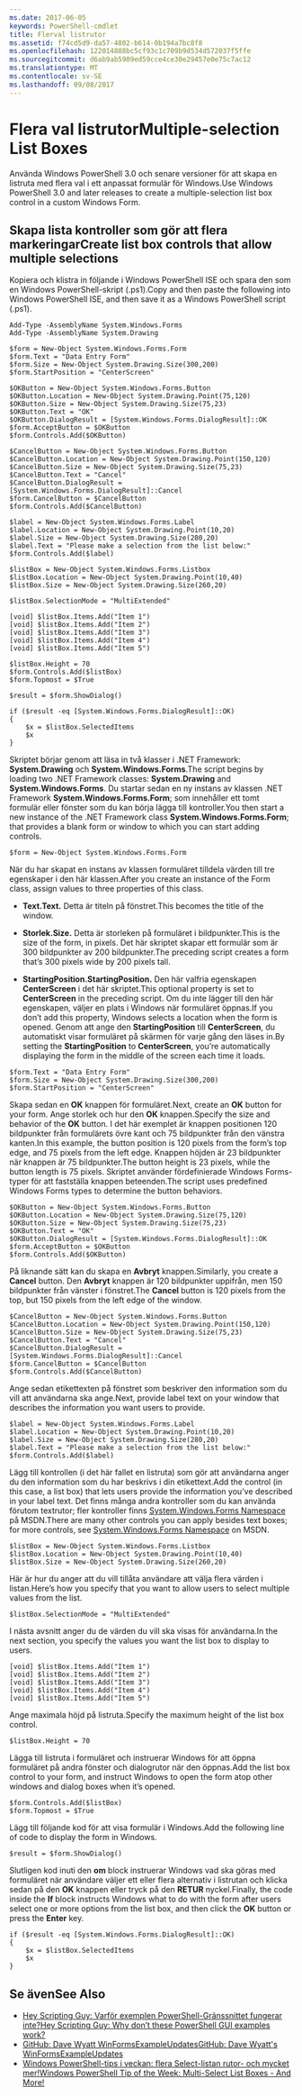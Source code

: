 ```yaml
---
ms.date: 2017-06-05
keywords: PowerShell-cmdlet
title: Flerval listrutor
ms.assetid: f74cd5d9-da57-4802-b614-0b194a7bc8f8
ms.openlocfilehash: 122014888bc5cf93c1c709b9d534d572037f5ffe
ms.sourcegitcommit: d6ab9ab5909ed59cce4ce30e29457e0e75c7ac12
ms.translationtype: MT
ms.contentlocale: sv-SE
ms.lasthandoff: 09/08/2017
---
```

# <a name="multiple-selection-list-boxes"></a><span data-ttu-id="41570-103">Flera val listrutor</span><span class="sxs-lookup"><span data-stu-id="41570-103">Multiple-selection List Boxes</span></span>
<span data-ttu-id="41570-104">Använda Windows PowerShell 3.0 och senare versioner för att skapa en listruta med flera val i ett anpassat formulär för Windows.</span><span class="sxs-lookup"><span data-stu-id="41570-104">Use Windows PowerShell 3.0 and later releases to create a multiple-selection list box control in a custom Windows Form.</span></span>

## <a name="create-list-box-controls-that-allow-multiple-selections"></a><span data-ttu-id="41570-105">Skapa lista kontroller som gör att flera markeringar</span><span class="sxs-lookup"><span data-stu-id="41570-105">Create list box controls that allow multiple selections</span></span>
<span data-ttu-id="41570-106">Kopiera och klistra in följande i Windows PowerShell ISE och spara den som en Windows PowerShell-skript (.ps1).</span><span class="sxs-lookup"><span data-stu-id="41570-106">Copy and then paste the following into Windows PowerShell ISE, and then save it as a Windows PowerShell script (.ps1).</span></span>

```
Add-Type -AssemblyName System.Windows.Forms
Add-Type -AssemblyName System.Drawing

$form = New-Object System.Windows.Forms.Form 
$form.Text = "Data Entry Form"
$form.Size = New-Object System.Drawing.Size(300,200) 
$form.StartPosition = "CenterScreen"

$OKButton = New-Object System.Windows.Forms.Button
$OKButton.Location = New-Object System.Drawing.Point(75,120)
$OKButton.Size = New-Object System.Drawing.Size(75,23)
$OKButton.Text = "OK"
$OKButton.DialogResult = [System.Windows.Forms.DialogResult]::OK
$form.AcceptButton = $OKButton
$form.Controls.Add($OKButton)

$CancelButton = New-Object System.Windows.Forms.Button
$CancelButton.Location = New-Object System.Drawing.Point(150,120)
$CancelButton.Size = New-Object System.Drawing.Size(75,23)
$CancelButton.Text = "Cancel"
$CancelButton.DialogResult = [System.Windows.Forms.DialogResult]::Cancel
$form.CancelButton = $CancelButton
$form.Controls.Add($CancelButton)

$label = New-Object System.Windows.Forms.Label
$label.Location = New-Object System.Drawing.Point(10,20) 
$label.Size = New-Object System.Drawing.Size(280,20) 
$label.Text = "Please make a selection from the list below:"
$form.Controls.Add($label) 

$listBox = New-Object System.Windows.Forms.Listbox 
$listBox.Location = New-Object System.Drawing.Point(10,40) 
$listBox.Size = New-Object System.Drawing.Size(260,20) 

$listBox.SelectionMode = "MultiExtended"

[void] $listBox.Items.Add("Item 1")
[void] $listBox.Items.Add("Item 2")
[void] $listBox.Items.Add("Item 3")
[void] $listBox.Items.Add("Item 4")
[void] $listBox.Items.Add("Item 5")

$listBox.Height = 70
$form.Controls.Add($listBox) 
$form.Topmost = $True

$result = $form.ShowDialog()

if ($result -eq [System.Windows.Forms.DialogResult]::OK)
{
    $x = $listBox.SelectedItems
    $x
}
```

<span data-ttu-id="41570-107">Skriptet börjar genom att läsa in två klasser i .NET Framework: **System.Drawing** och **System.Windows.Forms**.</span><span class="sxs-lookup"><span data-stu-id="41570-107">The script begins by loading two .NET Framework classes: **System.Drawing** and **System.Windows.Forms**.</span></span> <span data-ttu-id="41570-108">Du startar sedan en ny instans av klassen .NET Framework **System.Windows.Forms.Form**; som innehåller ett tomt formulär eller fönster som du kan börja lägga till kontroller.</span><span class="sxs-lookup"><span data-stu-id="41570-108">You then start a new instance of the .NET Framework class **System.Windows.Forms.Form**; that provides a blank form or window to which you can start adding controls.</span></span>

```
$form = New-Object System.Windows.Forms.Form
```

<span data-ttu-id="41570-109">När du har skapat en instans av klassen formuläret tilldela värden till tre egenskaper i den här klassen.</span><span class="sxs-lookup"><span data-stu-id="41570-109">After you create an instance of the Form class, assign values to three properties of this class.</span></span>

- <span data-ttu-id="41570-110">**Text.**</span><span class="sxs-lookup"><span data-stu-id="41570-110">**Text.**</span></span> <span data-ttu-id="41570-111">Detta är titeln på fönstret.</span><span class="sxs-lookup"><span data-stu-id="41570-111">This becomes the title of the window.</span></span>

- <span data-ttu-id="41570-112">**Storlek.**</span><span class="sxs-lookup"><span data-stu-id="41570-112">**Size.**</span></span> <span data-ttu-id="41570-113">Detta är storleken på formuläret i bildpunkter.</span><span class="sxs-lookup"><span data-stu-id="41570-113">This is the size of the form, in pixels.</span></span> <span data-ttu-id="41570-114">Det här skriptet skapar ett formulär som är 300 bildpunkter av 200 bildpunkter.</span><span class="sxs-lookup"><span data-stu-id="41570-114">The preceding script creates a form that’s 300 pixels wide by 200 pixels tall.</span></span>

- <span data-ttu-id="41570-115">**StartingPosition.**</span><span class="sxs-lookup"><span data-stu-id="41570-115">**StartingPosition.**</span></span> <span data-ttu-id="41570-116">Den här valfria egenskapen **CenterScreen** i det här skriptet.</span><span class="sxs-lookup"><span data-stu-id="41570-116">This optional property is set to **CenterScreen** in the preceding script.</span></span> <span data-ttu-id="41570-117">Om du inte lägger till den här egenskapen, väljer en plats i Windows när formuläret öppnas.</span><span class="sxs-lookup"><span data-stu-id="41570-117">If you don’t add this property, Windows selects a location when the form is opened.</span></span> <span data-ttu-id="41570-118">Genom att ange den **StartingPosition** till **CenterScreen**, du automatiskt visar formuläret på skärmen för varje gång den läses in.</span><span class="sxs-lookup"><span data-stu-id="41570-118">By setting the **StartingPosition** to **CenterScreen**, you’re automatically displaying the form in the middle of the screen each time it loads.</span></span>

```
$form.Text = "Data Entry Form"
$form.Size = New-Object System.Drawing.Size(300,200) 
$form.StartPosition = "CenterScreen"
```

<span data-ttu-id="41570-119">Skapa sedan en **OK** knappen för formuläret.</span><span class="sxs-lookup"><span data-stu-id="41570-119">Next, create an **OK** button for your form.</span></span> <span data-ttu-id="41570-120">Ange storlek och hur den **OK** knappen.</span><span class="sxs-lookup"><span data-stu-id="41570-120">Specify the size and behavior of the **OK** button.</span></span> <span data-ttu-id="41570-121">I det här exemplet är knappen positionen 120 bildpunkter från formulärets övre kant och 75 bildpunkter från den vänstra kanten.</span><span class="sxs-lookup"><span data-stu-id="41570-121">In this example, the button position is 120 pixels from the form’s top edge, and 75 pixels from the left edge.</span></span> <span data-ttu-id="41570-122">Knappen höjden är 23 bildpunkter när knappen är 75 bildpunkter.</span><span class="sxs-lookup"><span data-stu-id="41570-122">The button height is 23 pixels, while the button length is 75 pixels.</span></span> <span data-ttu-id="41570-123">Skriptet använder fördefinierade Windows Forms-typer för att fastställa knappen beteenden.</span><span class="sxs-lookup"><span data-stu-id="41570-123">The script uses predefined Windows Forms types to determine the button behaviors.</span></span>

```
$OKButton = New-Object System.Windows.Forms.Button
$OKButton.Location = New-Object System.Drawing.Size(75,120)
$OKButton.Size = New-Object System.Drawing.Size(75,23)
$OKButton.Text = "OK"
$OKButton.DialogResult = [System.Windows.Forms.DialogResult]::OK
$form.AcceptButton = $OKButton
$form.Controls.Add($OKButton)
```

<span data-ttu-id="41570-124">På liknande sätt kan du skapa en **Avbryt** knappen.</span><span class="sxs-lookup"><span data-stu-id="41570-124">Similarly, you create a **Cancel** button.</span></span> <span data-ttu-id="41570-125">Den **Avbryt** knappen är 120 bildpunkter uppifrån, men 150 bildpunkter från vänster i fönstret.</span><span class="sxs-lookup"><span data-stu-id="41570-125">The **Cancel** button is 120 pixels from the top, but 150 pixels from the left edge of the window.</span></span>

```
$CancelButton = New-Object System.Windows.Forms.Button
$CancelButton.Location = New-Object System.Drawing.Point(150,120)
$CancelButton.Size = New-Object System.Drawing.Size(75,23)
$CancelButton.Text = "Cancel"
$CancelButton.DialogResult = [System.Windows.Forms.DialogResult]::Cancel
$form.CancelButton = $CancelButton
$form.Controls.Add($CancelButton)
```

<span data-ttu-id="41570-126">Ange sedan etikettexten på fönstret som beskriver den information som du vill att användarna ska ange.</span><span class="sxs-lookup"><span data-stu-id="41570-126">Next, provide label text on your window that describes the information you want users to provide.</span></span>

```
$label = New-Object System.Windows.Forms.Label
$label.Location = New-Object System.Drawing.Point(10,20) 
$label.Size = New-Object System.Drawing.Size(280,20) 
$label.Text = "Please make a selection from the list below:"
$form.Controls.Add($label)
```

<span data-ttu-id="41570-127">Lägg till kontrollen (i det här fallet en listruta) som gör att användarna anger du den information som du har beskrivs i din etikettext.</span><span class="sxs-lookup"><span data-stu-id="41570-127">Add the control (in this case, a list box) that lets users provide the information you’ve described in your label text.</span></span> <span data-ttu-id="41570-128">Det finns många andra kontroller som du kan använda förutom textrutor; fler kontroller finns [System.Windows.Forms Namespace](http://msdn.microsoft.com/library/k50ex0x9(v=vs.110).aspx) på MSDN.</span><span class="sxs-lookup"><span data-stu-id="41570-128">There are many other controls you can apply besides text boxes; for more controls, see [System.Windows.Forms Namespace](http://msdn.microsoft.com/library/k50ex0x9(v=vs.110).aspx) on MSDN.</span></span>

```
$listBox = New-Object System.Windows.Forms.Listbox 
$listBox.Location = New-Object System.Drawing.Point(10,40) 
$listBox.Size = New-Object System.Drawing.Size(260,20)
```


<span data-ttu-id="41570-129">Här är hur du anger att du vill tillåta användare att välja flera värden i listan.</span><span class="sxs-lookup"><span data-stu-id="41570-129">Here’s how you specify that you want to allow users to select multiple values from the list.</span></span>

```
$listBox.SelectionMode = "MultiExtended"
```

<span data-ttu-id="41570-130">I nästa avsnitt anger du de värden du vill ska visas för användarna.</span><span class="sxs-lookup"><span data-stu-id="41570-130">In the next section, you specify the values you want the list box to display to users.</span></span>

```
[void] $listBox.Items.Add("Item 1")
[void] $listBox.Items.Add("Item 2")
[void] $listBox.Items.Add("Item 3")
[void] $listBox.Items.Add("Item 4")
[void] $listBox.Items.Add("Item 5")
```

<span data-ttu-id="41570-131">Ange maximala höjd på listruta.</span><span class="sxs-lookup"><span data-stu-id="41570-131">Specify the maximum height of the list box control.</span></span>

```
$listBox.Height = 70
```

<span data-ttu-id="41570-132">Lägga till listruta i formuläret och instruerar Windows för att öppna formuläret på andra fönster och dialogrutor när den öppnas.</span><span class="sxs-lookup"><span data-stu-id="41570-132">Add the list box control to your form, and instruct Windows to open the form atop other windows and dialog boxes when it’s opened.</span></span>

```
$form.Controls.Add($listBox) 
$form.Topmost = $True
```

<span data-ttu-id="41570-133">Lägg till följande kod för att visa formulär i Windows.</span><span class="sxs-lookup"><span data-stu-id="41570-133">Add the following line of code to display the form in Windows.</span></span>

```
$result = $form.ShowDialog()
```

<span data-ttu-id="41570-134">Slutligen kod inuti den **om** block instruerar Windows vad ska göras med formuläret när användare väljer ett eller flera alternativ i listrutan och klicka sedan på den **OK** knappen eller tryck på den **RETUR**  nyckel.</span><span class="sxs-lookup"><span data-stu-id="41570-134">Finally, the code inside the **If** block instructs Windows what to do with the form after users select one or more options from the list box, and then click the **OK** button or press the **Enter** key.</span></span>

```
if ($result -eq [System.Windows.Forms.DialogResult]::OK)
{
    $x = $listBox.SelectedItems
    $x
}
```

## <a name="see-also"></a><span data-ttu-id="41570-135">Se även</span><span class="sxs-lookup"><span data-stu-id="41570-135">See Also</span></span>
- [<span data-ttu-id="41570-136">Hey Scripting Guy: Varför exemplen PowerShell-Gränssnittet fungerar inte?</span><span class="sxs-lookup"><span data-stu-id="41570-136">Hey Scripting Guy:  Why don’t these PowerShell GUI examples work?</span></span>](http://go.microsoft.com/fwlink/?LinkId=506644)
- [<span data-ttu-id="41570-137">GitHub: Dave Wyatt WinFormsExampleUpdates</span><span class="sxs-lookup"><span data-stu-id="41570-137">GitHub: Dave Wyatt's WinFormsExampleUpdates</span></span>](https://github.com/dlwyatt/WinFormsExampleUpdates)
- [<span data-ttu-id="41570-138">Windows PowerShell-tips i veckan: flera Select-listan rutor- och mycket mer!</span><span class="sxs-lookup"><span data-stu-id="41570-138">Windows PowerShell Tip of the Week:  Multi-Select List Boxes - And More!</span></span>](http://technet.microsoft.com/library/ff730950.aspx)

